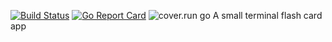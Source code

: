 [![Build Status](https://api.travis-ci.org/crazcalm/flash-cards.svg?branch=master)](https://travis-ci.org/crazcalm/flash-cards)
[![Go Report Card](https://goreportcard.com/badge/github.com/crazcalm/flash-cards)](https://goreportcard.com/report/github.com/crazcalm/flash-cards)
![cover.run go](https://cover.run/go/github.com/crazcalm/flash-cards/cards.svg)
A small terminal flash card app
